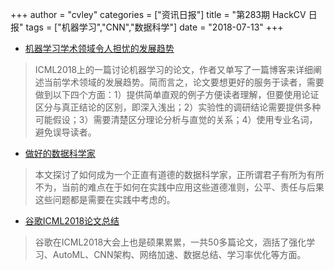+++
author = "cvley"
categories = ["资讯日报"]
title = "第283期 HackCV 日报"
tags = ["机器学习","CNN","数据科学"]
date = "2018-07-13"
+++

- [机器学习学术领域令人担忧的发展趋势](http://approximatelycorrect.com/2018/07/10/troubling-trends-in-machine-learning-scholarship/?from=hackcv&hmsr=hackcv.com&utm_medium=hackcv.com&utm_source=hackcv.com)

> ICML2018上的一篇讨论机器学习的论文，作者又单写了一篇博客来详细阐述当前学术领域的发展趋势。简而言之，论文要想更好的服务于读者，需要做到以下四个方面：1）提供简单直观的例子方便读者理解，但要使用论证区分与真正结论的区别，即深入浅出；2）实验性的调研结论需要提供多种可能假设；3）需要清楚区分理论分析与直觉的关系；4）使用专业名词，避免误导读者。

- [做好的数据科学家](https://www.oreilly.com/ideas/doing-good-data-science?from=hackcv&hmsr=hackcv.com&utm_medium=hackcv.com&utm_source=hackcv.com)

> 本文探讨了如何成为一个正直有道德的数据科学家，正所谓君子有所为有所不为，当前的难点在于如何在实践中应用这些道德准则，公平、责任与后果这些问题都是需要在实践中考虑的。

- [谷歌ICML2018论文总结](https://ai.googleblog.com/2018/07/google-at-icml-2018.html?from=hackcv&hmsr=hackcv.com&utm_medium=hackcv.com&utm_source=hackcv.com)

> 谷歌在ICML2018大会上也是硕果累累，一共50多篇论文，涵括了强化学习、AutoML、CNN架构、网络加速、数据总结、学习率优化等方面。

